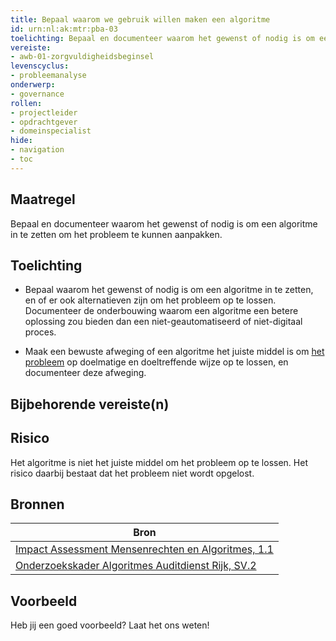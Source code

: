 ```yaml
---
title: Bepaal waarom we gebruik willen maken een algoritme
id: urn:nl:ak:mtr:pba-03
toelichting: Bepaal en documenteer waarom het gewenst of nodig is om een algoritme in te zetten om het probleem te kunnen aanpakken.
vereiste:
- awb-01-zorgvuldigheidsbeginsel
levenscyclus:
- probleemanalyse
onderwerp:
- governance
rollen:
- projectleider
- opdrachtgever
- domeinspecialist
hide:
- navigation
- toc
---
```


<!-- tags -->

## Maatregel
Bepaal en documenteer waarom het gewenst of nodig is om een algoritme in te zetten om het probleem te kunnen aanpakken. 

## Toelichting

- Bepaal waarom het gewenst of nodig is om een algoritme in te zetten, en of er ook alternatieven zijn om het probleem op te lossen. 
Documenteer de onderbouwing waarom een algoritme een betere oplossing zou bieden dan een niet-geautomatiseerd of niet-digitaal proces. 

- Maak een bewuste afweging of een algoritme het juiste middel is om [het probleem](../maatregelen/formuleren_probleemdefinitie.md) op doelmatige en doeltreffende wijze op te lossen, en documenteer deze afweging. 

## Bijbehorende vereiste(n)

<!-- list_vereisten_on_maatregelen_page -->

## Risico
Het algoritme is niet het juiste middel om het probleem op te lossen. Het risico daarbij bestaat dat het probleem niet wordt opgelost. 

## Bronnen
| Bron                                                                                                                                                                     |
|--------------------------------------------------------------------------------------------------------------------------------------------------------------------------|
| [Impact Assessment Mensenrechten en Algoritmes, 1.1](https://www.rijksoverheid.nl/documenten/rapporten/2021/02/25/impact-assessment-mensenrechten-en-algoritmes)          |
| [Onderzoekskader Algoritmes Auditdienst Rijk, SV.2](https://www.rijksoverheid.nl/documenten/rapporten/2023/07/11/onderzoekskader-algoritmes-adr-2023)                    |

## Voorbeeld

Heb jij een goed voorbeeld? Laat het ons weten!

